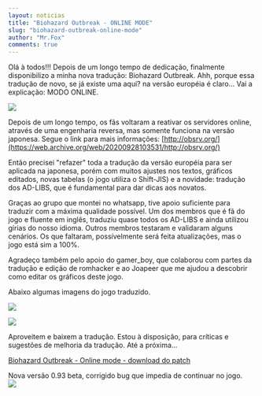 ```yaml
---
layout: noticias
title: "Biohazard Outbreak - ONLINE MODE"
slug: "biohazard-outbreak-online-mode"
author: "Mr.Fox"
comments: true
---
```


Olá à todos!!! Depois de um longo tempo de dedicação, finalmente disponibilizo a minha nova tradução: Biohazard Outbreak. Ahh, porque essa tradução de novo, se já existe uma aqui? na versão européia é claro... Vai a explicação: MODO ONLINE.

![](https://web.archive.org/web/20200928103531im_/http://www.romhackers.org/imagens/traducoes/[PS2]%20Biohazard%20Outbreak%20-%20PoBRe%20-%201.png)

Depois de um longo tempo, os fãs voltaram a reativar os servidores online, através de uma engenharia reversa, mas somente funciona na versão japonesa. Segue o link para mais informações: [http://obsrv.org/](https://web.archive.org/web/20200928103531/http://obsrv.org/)

Então precisei "refazer" toda a tradução da versão européia para ser aplicada na japonesa, porém com muitos ajustes nos textos, gráficos editados, novas tabelas (o jogo utiliza o Shift-JIS) e a novidade: tradução dos AD-LIBS, que é fundamental para dar dicas aos novatos.

Graças ao grupo que montei no whatsapp, tive apoio suficiente para traduzir com a máxima qualidade possível. Um dos membros que é fã do jogo e fluente em inglês, traduziu quase todos os AD-LIBS e ainda utilizou gírias do nosso idioma. Outros membros testaram e validaram alguns cenários. Os que faltaram, possívelmente será feita atualizações, mas o jogo está sim a 100%.

Agradeço também pelo apoio do gamer_boy, que colaborou com partes da tradução e edição de romhacker e ao Joapeer que me ajudou a descobrir como editar os gráficos deste jogo.

Abaixo algumas imagens do jogo traduzido.

![](https://web.archive.org/web/20200928103531im_/http://www.romhackers.org/imagens/traducoes/[PS2]%20Biohazard%20Outbreak%20-%20PoBRe%20-%205.png)

![](https://web.archive.org/web/20200928103531im_/http://www.romhackers.org/imagens/traducoes/[PS2]%20Biohazard%20Outbreak%20-%20PoBRe%20-%206.png)

Aproveitem e baixem a tradução. Estou à disposição, para críticas e sugestões de melhoria da tradução. Até a próxima...

[Biohazard Outbreak - Online mode - download do patch](https://web.archive.org/web/20200928103531/http://romhackers.org/modules/PDdownloads/singlefile.php?cid=26&lid=1418)

Nova versão 0.93 beta, corrigido bug que impedia de continuar no jogo.\
![](https://web.archive.org/web/20200928103531im_/http://romhackers.org/uploads/smil47047241216ea.gif)
